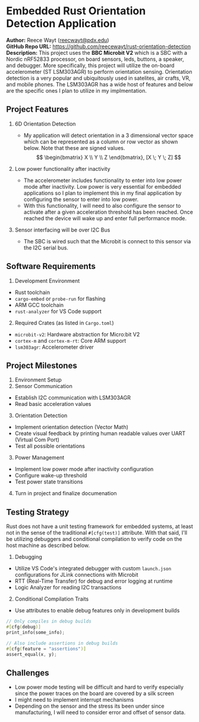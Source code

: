 # Embedded Rust Orientation Detection Application
**Author:** Reece Wayt (reecwayt@pdx.edu)  
**GitHub Repo URL:** https://github.com/reecewayt/rust-orientation-detection  
**Description:** This project uses the **BBC Microbit V2** which is a SBC with a Nordic nRF52833 processor, on board sensors, leds, buttons, a speaker, and debugger. More specifically, this project will utilize the on-board accelerometer (ST LSM303AGR) to perform orientation sensing. Orientation detection is a very popular and ubiquitously used in satelites, air crafts, VR, and mobile phones. The LSM303AGR has a wide host of features and below are the specific ones I plan to utilize in my implmentation.

## Project Features
1. 6D Orientation Detection
    - My application will detect orientation in a 3 dimensional vector space which can be represented as a column or row vector as shown below. Note that these are signed values. 
$$
\begin{bmatrix} 
X \\ Y \\ Z
\end{bmatrix},
[X \; Y \; Z]
$$
2. Low power functionality after inactivity
    - The accelerometer includes functionality to enter into low power mode after inactivity. Low power is very essential for embedded applications so I plan to implement this in my final application by configuring the sensor to enter into low power. 
    - With this functionality, I will need to also configure the sensor to activate after a given acceleration threshold has been reached. Once reached the device will wake up and enter full performance mode. 

3. Sensor interfacing will be over I2C Bus
    - The SBC is wired such that the Microbit is connect to this sensor via the I2C serial bus. 

## Software Requirements
1. Development Environment
- Rust toolchain
- `cargo-embed` or `probe-run` for flashing
- ARM GCC toolchain
- `rust-analyzer` for VS Code support
2. Required Crates (as listed in `Cargo.toml`)
- `microbit-v2`: Hardware abstraction for Micro:bit V2
- `cortex-m` and `cortex-m-rt`: Core ARM support
- `lsm303agr`: Accelerometer driver

## Project Milestones
1. Environment Setup
2. Sensor Communication
- Establish I2C communication with LSM303AGR
- Read basic acceleration values
3. Orientation Detection
- Implement orientation detection (Vector Math)
- Create visual feedback by printing human readable values over UART (Virtual Com Port)
- Test all possible orientations
3. Power Management
- Implement low power mode after inactivity configuration
- Configure wake-up threshold
- Test power state transitions
4. Turn in project and finalize documenation

## Testing Strategy
Rust does not have a unit testing framework for embedded systems, at least not in the sense of the traditional `#[cfg(test)]` attribute. With that said, I'll be utilizing debuggers and conditional compilation to verify code on the host machine as described below. 
1. Debugging
- Utilize VS Code's integrated debugger with custom `launch.json` configurations for JLink connections with Microbit
- RTT (Real-Time Transfer) for debug and error logging at runtime
- Logic Analyzer for reading I2C transactions
2. Conditional Compilation Traits
- Use attributes to enable debug features only in development builds
```rust
// Only compiles in debug builds
#[cfg(debug)]
print_info(some_info); 

// Also include assertions in debug builds
#[cfg(feature = "assertions")]
assert_equal(x, y); 
```

## Challenges 
- Low power mode testing will be difficult and hard to verify especially since the power traces on the board are covered by a silk screen
- I might need to implement interrupt mechanisms 
- Depending on the sensor and the stress its been under since manufacturing, I will need to consider error and offset of sensor data. 
